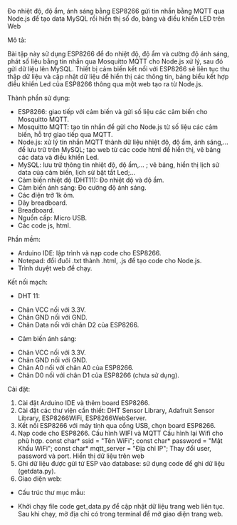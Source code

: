 ﻿Đo nhiệt độ, độ ẩm, ánh sáng bằng ESP8266 gửi tin nhắn bằng MQTT qua Node.js để tạo data MySQL rồi hiển thị số đo, bảng và điều khiển LED trên Web 

Mô tả:

Bài tập này sử dụng ESP8266 để đo nhiệt độ, độ ẩm và cường độ ánh sáng, phát số liệu bằng tin nhắn qua Mosquitto MQTT cho Node.js xử lý, sau đó gửi dữ liệu lên MySQL. 
Thiết bị cảm biến kết nối với ESP8266 sẽ liên tục thu thập dữ liệu và cập nhật dữ liệu để hiển thị các thông tin, bảng biểu kết hợp điều khiển Led của ESP8266 thông qua một web tạo ra từ Node.js.

Thành phần sử dụng:

* ESP8266: giao tiếp với cảm biến và gửi số liệu các cảm biến cho Mosquitto MQTT.
* Mosquitto MQTT: tạo tin nhắn để gửi cho Node.js từ số liệu các cảm biến, hỗ trợ giao tiếp qua MQTT.
* Node.js: xử lý tin nhắn MQTT thành dữ liệu nhiệt độ, độ ẩm, ánh sáng,... để lưu trữ trên MySQL; tạo web từ các code html để hiển thị, vẽ bảng các data và điều khiển Led.
* MySQL: lưu trữ thông tin nhiệt độ, độ ẩm,... ; vẽ bảng, hiển thị lịch sử data của cảm biến, lịch sử bật tắt Led;...
* Cảm biến nhiệt độ (DHT11): Đo nhiệt độ và độ ẩm.
* Cảm biến ánh sáng: Đo cường độ ánh sáng.
* Các điện trở 1k ôm.
* Dây breadboard.
* Breadboard.
* Nguồn cấp: Micro USB.
* Các code js, html.
  
Phần mềm:
* Arduino IDE: lập trình và nạp code cho ESP8266.
* Notepad: đổi đuôi .txt thành .html, .js để tạo code cho Node.js.
* Trình duyệt web để chạy.

Kết nối mạch:
- DHT 11:
* Chân VCC nối với 3.3V.
* Chân GND nối với GND.
* Chân Data nối với chân D2 của ESP8266.
  
- Cảm biến ánh sáng:
* Chân VCC nối với 3.3V.
* Chân GND nối với GND.
* Chân A0 nối với chân A0 của ESP8266.
* Chân D0 nối với chân D1 của ESP8266 (chưa sử dụng).

Cài đặt:
1. Cài đặt Arduino IDE và thêm board ESP8266.
2. Cài đặt các thư viện cần thiết: DHT Sensor Library, Adafruit Sensor Library, ESP8266WiFi, ESP8266WebServer.
3. Kết nối ESP8266 với máy tính qua cổng USB, chọn board ESP8266.
4. Nạp code cho ESP8266.
Cấu hình WIFI và MQTT
        Cấu hình lại Wifi cho phù hợp.
                const char* ssid = "Tên WiFi";
				const char* password = "Mật Khẩu WiFi";
				const char* mqtt_server = "Địa chỉ IP";
        Thay đổi user, password và port.
Hiển thị dữ liệu trên web
1. Ghi dữ liệu được gửi từ ESP vào database: sử dụng code để ghi dữ liệu (getdata.py).
2. Giao diện web:
* Cấu trúc thư mục mẫu:

* Khởi chạy file code get_data.py để cập nhật dữ liệu trang web liên tục. Sau khi chạy, mở địa chỉ có trong terminal để mở giao diện trang web.
